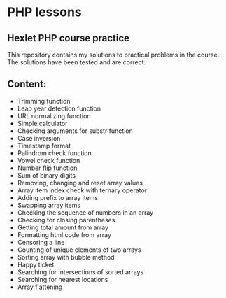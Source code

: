 # PHP lessons
## Hexlet PHP course practice
This repository contains my solutions to practical problems in the course. The solutions have been tested and are correct.

## Content:
- Trimming function
- Leap year detection function
- URL normalizing function
- Simple calculator
- Checking arguments for substr function
- Сase inversion
- Timestamp format
- Palindrom check function
- Vowel check function
- Number flip function
- Sum of binary digits
- Removing, changing and reset array values
- Array item index check with ternary operator
- Adding prefix to array items
- Swapping array items
- Checking the sequence of numbers in an array
- Сhecking for closing parentheses
- Getting total amount from array
- Formatting html code from array
- Censoring a line
- Counting of unique elements of two arrays
- Sorting array with bubble method
- Happy ticket
- Searching for intersections of sorted arrays
- Searching for nearest locations
- Array flattening
